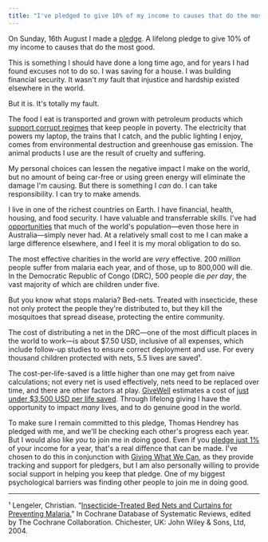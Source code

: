 ```yaml
---
title: "I've pledged to give 10% of my income to causes that do the most good"
---
```


On Sunday, 16th August I made a [pledge][]. A lifelong pledge to give 10% of my income to causes that do the most good.

This is something I should have done a long time ago, and for years I had found excuses not to do so. I was saving for a house. I was building financial security. It wasn't *my* fault that injustice and hardship existed elsewhere in the world.

But it is. It's totally my fault.

<!--more-->

The food I eat is transported and grown with petroleum products which [support corrupt regimes][equatorial-guinea] that keep people in poverty. The electricity that powers my laptop, the trains that I catch, and the public lighting I enjoy, comes from environmental destruction and greenhouse gas emission. The animal products I use are the result of cruelty and suffering.

My personal choices can lessen the negative impact I make on the world, but no amount of being car-free or using green energy will eliminate the damage I'm causing. But there is something I *can* do. I can take responsibility. I can try to make amends.

I live in one of the richest countries on Earth. I have financial, health, housing, and food security. I have valuable and transferrable skills. I've had [opportunities][] that much of the world's population—even those here in Australia—simply never had. At a relatively small cost to me I can make a large difference elsewhere, and I feel it is my moral obligation to do so.

The most effective charities in the world are *very* effective. 200 *million* people suffer from malaria each year, and of those, up to 800,000 will die. In the Democratic Republic of Congo (DRC), 500 people die *per day*, the vast majority of which are children under five.

But you know what stops malaria? Bed-nets. Treated with insecticide, these not only protect the people they're distributed to, but they kill the mosquitoes that spread disease, protecting the entire community.

The cost of distributing a net in the DRC—one of the most difficult places in the world to work—is about $7.50 USD, inclusive of all expenses, which include follow-up studies to ensure correct deployment and use. For every thousand children protected with nets, 5.5 lives are saved¹.

The cost-per-life-saved is a little higher than one may get from naive calculations; not every net is used effectively, nets need to be replaced over time, and there are other factors at play. [GiveWell][] estimates a cost of [just under $3,500 USD per life saved][life-saved]. Through lifelong giving I have the opportunity to impact *many* lives, and to do genuine good in the world.

To make sure I remain committed to this pledge, Thomas Hendrey has pledged with me, and we'll be checking each other's progress each year. But I would also like *you* to join me in doing good. Even if you [pledge just 1%][1pc] of your income for a year, that's a real diffence that can be made. I've chosen to do this in conjunction with [Giving What We Can][], as they provide tracking and support for pledgers, but I am also personally willing to provide social support in helping you keep that pledge. One of my biggest psychological barriers was finding other people to join me in doing good.

---

¹ Lengeler, Christian. “[Insecticide-Treated Bed Nets and Curtains for Preventing Malaria.][Lengeler 2004]” In Cochrane Database of Systematic Reviews, edited by The Cochrane Collaboration. Chichester, UK: John Wiley & Sons, Ltd, 2004.

[pledge]: https://www.givingwhatwecan.org/pledge "Giving What We Can Pledge"
[equatorial-guinea]: http://www.hrw.org/africa/equatorial-guinea
[Lengeler 2004]: http://www.bibliotecacochrane.com/pdf/CD000363.pdf
[opportunities]: http://thewireless.co.nz/articles/the-pencilsword-on-a-plate
[GiveWell]: http://givewell.org/
[life-saved]: http://www.givewell.org/international/top-charities/AMF#Costperlifesaved
[1pc]: https://www.givingwhatwecan.org/try-giving
[Giving What We Can]: https://givingwhatwecan.org/
